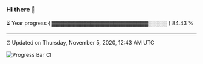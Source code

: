 ### Hi there 👋

⏳ Year progress { ▓▓▓▓▓▓▓▓▓▓▓▓▓▓▓▓▓▓▓▓▓▓▓▓▓░░░░░ } 84.43 %

---

⏰ Updated on Thursday, November 5, 2020, 12:43 AM UTC

![Progress Bar CI](https://github.com/arthurbuhl/arthurbuhl/workflows/Progress%20Bar%20CI/badge.svg)

